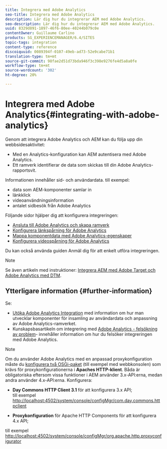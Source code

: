```yaml
---
title: Integrera med Adobe Analytics
seo-title: Integrera med Adobe Analytics
description: Lär dig hur du integrerar AEM med Adobe Analytics.
seo-description: Lär dig hur du integrerar AEM med Adobe Analytics.
uuid: 8329d891-1897-46f6-80ee-40244b079c0e
contentOwner: Guillaume Carlino
products: SG_EXPERIENCEMANAGER/6.4/SITES
topic-tags: integration
content-type: reference
discoiquuid: 0089394f-0107-49eb-ad73-52e9cabe71b1
translation-type: tm+mt
source-git-commit: 98fae2d51d73bda946f3c398e9276fe4d5a8a0fe
workflow-type: tm+mt
source-wordcount: '302'
ht-degree: 20%

---
```



# Integrera med Adobe Analytics{#integrating-with-adobe-analytics}

Genom att integrera Adobe Analytics och AEM kan du följa upp din webbsidesaktivitet:

* Med en Analytics-konfiguration kan AEM autentisera med Adobe Analytics.
* Ett ramverk identifierar de data som skickas till din Adobe Analytics-rapportsvit.

Informationen innehåller sid- och användardata. till exempel:

* data som AEM-komponenter samlar in
* länkklick
* videoanvändningsinformation
* antalet sidbesök från Adobe Analytics

Följande sidor hjälper dig att konfigurera integreringen:

* [Ansluta till Adobe Analytics och skapa ramverk](/help/sites-administering/adobeanalytics-connect.md)
* [Konfigurera länkspårning för Adobe Analytics](/help/sites-administering/adobeanalytics-link.md)
* [Mappa komponentdata med Adobe Analytics-egenskaper](/help/sites-administering/adobeanalytics-mapping.md)
* [Konfigurera videospårning för Adobe Analytics](/help/sites-administering/adobeanalytics-video.md)

Du kan också använda guiden [](/help/sites-administering/opt-in.md) Anmäl dig för att enkelt utföra integreringen.

>[!NOTE]
>
>Se även artikeln med instruktioner: [Integrera AEM med Adobe Target och Adobe Analytics med DTM](https://helpx.adobe.com/experience-manager/using/integrate-digital-marketing-solutions.html).

## Ytterligare information {#further-information}

Se:

* [Utöka Adobe Analytics Integration](/help/sites-developing/extending-analytics.md) med information om hur man utvecklar komponenter för insamling av användardata och anpassning av Adobe Analytics-ramverket.
* Kunskapsbasartikeln om integrering med [Adobe Analytics - felsökning av problem](https://helpx.adobe.com/experience-manager/kb/sitecatalystintegrationtroubleshooting.html)- innehåller information om hur du felsöker integreringen med Adobe Analytics.

>[!NOTE]
>
>Om du använder Adobe Analytics med en anpassad proxykonfiguration måste du [konfigurera två OSGi-paket](/help/sites-deploying/configuring-osgi.md) (till exempel med webbkonsolen) som krävs för proxykonfigurationerna i **Apaches HTTP-klient**. Båda är obligatoriska eftersom vissa funktioner i AEM använder 3.x-API:erna, medan andra använder 4.x-API:erna. Konfigurera:
>
>* **Day Commons HTTP Client 3.1** för att konfigurera 3.x API;\
   >  till exempel [http://localhost:4502/system/console/configMgr/com.day.commons.httpclient](http://localhost:4502/system/console/configMgr/com.day.commons.httpclient)
   >
   >
* **Proxykonfiguration** för Apache HTTP Components för att konfigurera 4.x API;
>
>  
till exempel [http://localhost:4502/system/console/configMgr/org.apache.http.proxyconfigurator](http://localhost:4502/system/console/configMgr/org.apache.http.proxyconfigurator)

